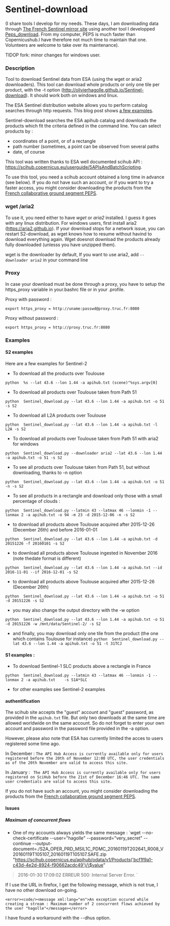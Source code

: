 # Sentinel-download

(I share tools I develop for my needs. These days, I am downloading data through [The French Sentinel mirror site](https://peps.cnes.fr) using another tool I developped [Peps_download](https://github.com/olivierhagolle/peps_download).
From my computer, PEPS is much faster than Copernicushub.I have therefore not much time to maintain that one. Volunteers are welcome to take over its maintenance).

TIDOP fork: minor changes for windows user.

### Description
Tool to download Sentinel data from ESA (using the wget or aria2 downloaders). This tool can download whole products or only one tile per product, with the -t option (http://olivierhagolle.github.io/Sentinel-download). It should work both on windows and linux.

The ESA Sentinel distribution website allows you to perform catalog searches through http requests. This blog post shows [a few examples](http://www.cesbio.ups-tlse.fr/multitemp/?p=6419). 

Sentinel-download searches the ESA apihub catalog and downloads the products which fit the criteria defined in the command line. You can select products by :
- coordinates of a point, or of a rectangle
- path number (sometimes, a point can be observed from several paths
- date, of course

This tool was written thanks to ESA well documented scihub API : https://scihub.copernicus.eu/userguide/5APIsAndBatchScripting.

To use this tool, you need a scihub account obtained a long time in advance (see below). If you do not have such an account, or if you want to try a faster access, you might consider downloading the products from the [French collaborative ground segment PEPS](https://github.com/olivierhagolle/peps_download).

### wget /aria2
To use it, you need either to have *wget* or *aria2* installed. I guess it goes with any linux distribution. For windows users, first install aria2 (https://aria2.github.io).
If your download stops for a network issue, you can restart S2-download, as wget knows how to resume without havind to download everything again. Wget doesnot download the products already fully downloaded (unlesss you have unzipped them).

wget is the downloader by default, If you want to use aria2, add `--downloader aria2` in your command line

### Proxy
In case your download must be done through a proxy, you have to setup the https_proxy variable in your.bashrc file or in your .profile.

Proxy with password :

`export https_proxy = http://uname:passwd@proxy.truc.fr:8080`

Proxy without password :

`export https_proxy = http://proxy.truc.fr:8080`

### Examples
#### S2 examples
Here are a few examples for Sentinel-2
- To download all the products over Toulouse

`python  %s --lat 43.6 --lon 1.44 -a apihub.txt (scene)"%sys.argv[0]`

- To download all products over Toulouse taken from Path 51

`python  Sentinel_download.py --lat 43.6 --lon 1.44 -a apihub.txt -o 51 -s S2`

- To download all L2A products over Toulouse 

`python  Sentinel_download.py --lat 43.6 --lon 1.44 -a apihub.txt -l L2A -s S2`

- To download all products over Toulouse taken from Path 51 with aria2 for windows

`python  Sentinel_download.py --downloader aria2 --lat 43.6 --lon 1.44 -a apihub.txt -o 51 -s S2`

- To see all products over Toulouse taken from Path 51, but without downloading, thanks to -n option

`python  Sentinel_download.py --lat 43.6 --lon 1.44 -a apihub.txt -o 51 -n -s S2`

- To see all products in a rectangle and download only those with a small percentage of clouds :

`python  Sentinel_download.py --latmin 43 --latmax 46 --lonmin -1 --lonmax 2 -a apihub.txt -o 94 -m 23 -d 2015-12-06 -n -s S2`

- to download all products above Toulouse acquired after 2015-12-26 (December 26th) and before 2016-01-01

`python  Sentinel_download.py --lat 43.6 --lon 1.44 -a apihub.txt -d 20151226 -f 20160101 -s S2`

- to download all products above Toulouse ingested in November 2016 (note thedate format is different)

`python  Sentinel_download.py --lat 43.6 --lon 1.44 -a apihub.txt --id 2016-11-01 --if 2016-12-01 -s S2`

- to download all products above Toulouse acquired after 2015-12-26 (December 26th)

`python  Sentinel_download.py --lat 43.6 --lon 1.44 -a apihub.txt -o 51 -d 20151226 -s S2`

- you may also change the output directory with the -w option

`python  Sentinel_download.py --lat 43.6 --lon 1.44 -a apihub.txt -o 51 -d 20151226 -w /mnt/data/Sentinel-2/ -s S2`

- and finally, you may download only one tile from the product (the one which contains Toulouse for instance)
`python  Sentinel_download.py --lat 43.6 --lon 1.44 -a apihub.txt -o 51 -t 31TCJ`

#### S1 examples :
- To download Sentinel-1 SLC products above a rectangle in France 


`python  Sentinel_download.py --latmin 43 --latmax 46 --lonmin -1 --lonmax 2 -a apihub.txt    -s S1A*SLC`

- for other examples see Sentinel-2 examples

#### authentification
The scihub site accepts the "guest" account and "guest" password, as provided in the `apihub.txt` file. But only two downloads at the same time are allowed worldwide on the same account. So do not forget to enter your own account and password in the password file provided in the -a option.


However, please also note that ESA has currently limited the acces to users registered some time ago.

In December :
`The API Hub Access is currently available only for users registered before the 20th of November 12:00 UTC, the user credentials as of the 20th November are valid to access this site.`
        
In January :
` The API Hub Access is currently available only for users registered on SciHub before the 21st of December 16:46 UTC. The same user credentials are valid to access this site.`

If you do not have such an account, you might consider downloading the products from the [French collaborative ground segment PEPS](https://github.com/olivierhagolle/peps_download).

#### Issues

##### Maximum of concurrent flows
- One of my accounts always yields the same message :
`wget --no-check-certificate --user="hagolle" --password="very_secret" --continue --output-document=./S2A_OPER_PRD_MSIL1C_PDMC_20160119T202641_R008_V20160119T105107_20160119T105107.SAFE.zip "https://scihub.copernicus.eu/apihub/odata/v1/Products('bcf1f9a1-c43d-4e2d-8924-f90662acdc49')/\$value"
> 2016-01-30 17:09:02 ERREUR 500: Internal Server Error. `

If I use the URL in firefox, I get the following message, which is not true, I have no other download on-going.

`<error><code/><message xml:lang="en">An exception occured while creating a stream : Maximum number of 2 concurrent flows achieved by the user "hagolle"</message></error>`

I have found a workaround with the --dhus option.


